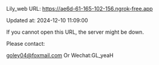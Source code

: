 Lily_web URL: https://ae6d-61-165-102-156.ngrok-free.app

Updated at: 2024-12-10 11:09:00

If you cannot open this URL, the server might be down.

Please contact: 

goley04@foxmail.com Or Wechat:GL_yeaH